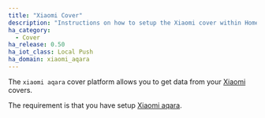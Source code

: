 ```yaml
---
title: "Xiaomi Cover"
description: "Instructions on how to setup the Xiaomi cover within Home Assistant."
ha_category:
  - Cover
ha_release: 0.50
ha_iot_class: Local Push
ha_domain: xiaomi_aqara
---
```



The `xiaomi aqara` cover platform allows you to get data from your [Xiaomi](https://www.mi.com/en/) covers.

The requirement is that you have setup [Xiaomi aqara](/integrations/xiaomi_aqara/).
